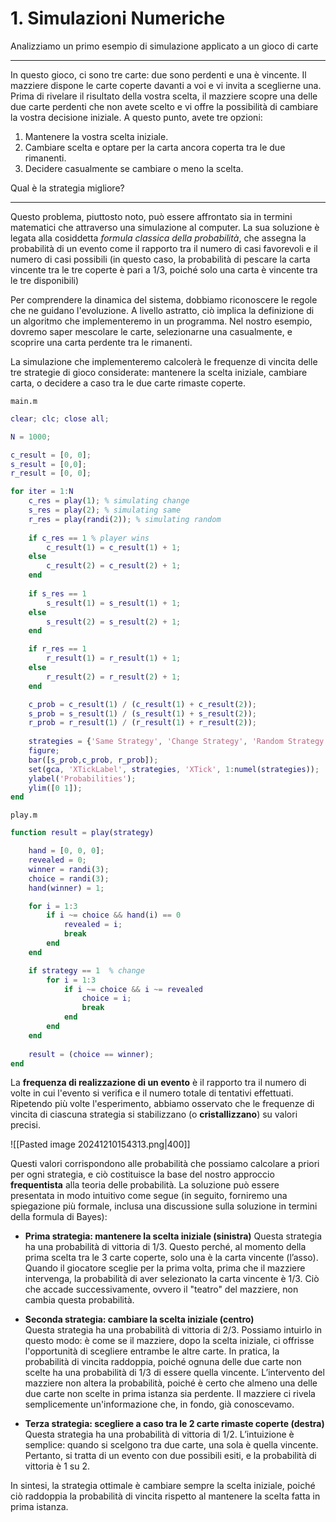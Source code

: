 # 1. Simulazioni Numeriche

Analizziamo un primo esempio di simulazione applicato a un gioco di carte

---

In questo gioco, ci sono tre carte: due sono perdenti e una è vincente. Il mazziere dispone le carte coperte davanti a voi e vi invita a sceglierne una. Prima di rivelare il risultato della vostra scelta, il mazziere scopre una delle due carte perdenti che non avete scelto e vi offre la possibilità di cambiare la vostra decisione iniziale. A questo punto, avete tre opzioni: 

1. Mantenere la vostra scelta iniziale.
2. Cambiare scelta e optare per la carta ancora coperta tra le due rimanenti.
3. Decidere casualmente se cambiare o meno la scelta.

Qual è la strategia migliore?

---

Questo problema, piuttosto noto, può essere affrontato sia in termini matematici che attraverso una simulazione al computer. La sua soluzione è legata alla cosiddetta *formula classica della probabilità*, che assegna la probabilità di un evento come il rapporto tra il numero di casi favorevoli e il numero di casi possibili (in questo caso, la probabilità di pescare la carta vincente tra le tre coperte è pari a 1/3, poiché solo una carta è vincente tra le tre disponibili)

Per comprendere la dinamica del sistema, dobbiamo riconoscere le regole che ne guidano l'evoluzione. A livello astratto, ciò implica la definizione di un algoritmo che implementeremo in un programma. Nel nostro esempio, dovremo saper mescolare le carte, selezionarne una casualmente, e scoprire una carta perdente tra le rimanenti.

La simulazione che implementeremo calcolerà le frequenze di vincita delle tre strategie di gioco considerate: mantenere la scelta iniziale, cambiare carta, o decidere a caso tra le due carte rimaste coperte.

`main.m`

```matlab
clear; clc; close all;

N = 1000;

c_result = [0, 0];
s_result = [0,0];
r_result = [0, 0];

for iter = 1:N  
    c_res = play(1); % simulating change
    s_res = play(2); % simulating same
    r_res = play(randi(2)); % simulating random
    
    if c_res == 1 % player wins
        c_result(1) = c_result(1) + 1;
    else
        c_result(2) = c_result(2) + 1;
    end
    
    if s_res == 1
        s_result(1) = s_result(1) + 1;
    else
        s_result(2) = s_result(2) + 1;
    end

    if r_res == 1
        r_result(1) = r_result(1) + 1;
    else
        r_result(2) = r_result(2) + 1;
    end

    c_prob = c_result(1) / (c_result(1) + c_result(2));
    s_prob = s_result(1) / (s_result(1) + s_result(2));
    r_prob = r_result(1) / (r_result(1) + r_result(2));
    
    strategies = {'Same Strategy', 'Change Strategy', 'Random Strategy'};
    figure;
    bar([s_prob,c_prob, r_prob]);
    set(gca, 'XTickLabel', strategies, 'XTick', 1:numel(strategies));
    ylabel('Probabilities');
    ylim([0 1]);
end
```

`play.m`

```matlab
function result = play(strategy)

    hand = [0, 0, 0];
    revealed = 0;
    winner = randi(3);
    choice = randi(3);
    hand(winner) = 1;

    for i = 1:3
        if i ~= choice && hand(i) == 0
            revealed = i;
            break
        end
    end

    if strategy == 1  % change
        for i = 1:3
            if i ~= choice && i ~= revealed
                choice = i;
                break
            end
        end
    end
    
    result = (choice == winner);
end
```


La **frequenza di realizzazione di un evento** è il rapporto tra il numero di volte in cui l'evento si verifica e il numero totale di tentativi effettuati. Ripetendo più volte l'esperimento, abbiamo osservato che le frequenze di vincita di ciascuna strategia si stabilizzano (o **cristallizzano**) su valori precisi.

![[Pasted image 20241210154313.png|400]]

Questi valori corrispondono alle probabilità che possiamo calcolare a priori per ogni strategia, e ciò costituisce la base del nostro approccio **frequentista** alla teoria delle probabilità. La soluzione può essere presentata in modo intuitivo come segue (in seguito, forniremo una spiegazione più formale, inclusa una discussione sulla soluzione in termini della formula di Bayes):

- **Prima strategia: mantenere la scelta iniziale (sinistra)**
  Questa strategia ha una probabilità di vittoria di 1/3. Questo perché, al momento della prima scelta tra le 3 carte coperte, solo una è la carta vincente (l’asso). Quando il giocatore sceglie per la prima volta, prima che il mazziere intervenga, la probabilità di aver selezionato la carta vincente è 1/3. Ciò che accade successivamente, ovvero il "teatro" del mazziere, non cambia questa probabilità.

- **Seconda strategia: cambiare la scelta iniziale (centro)**  
  Questa strategia ha una probabilità di vittoria di 2/3. Possiamo intuirlo in questo modo: è come se il mazziere, dopo la scelta iniziale, ci offrisse l'opportunità di scegliere entrambe le altre carte. In pratica, la probabilità di vincita raddoppia, poiché ognuna delle due carte non scelte ha una probabilità di 1/3 di essere quella vincente. L’intervento del mazziere non altera la probabilità, poiché è certo che almeno una delle due carte non scelte in prima istanza sia perdente. Il mazziere ci rivela semplicemente un'informazione che, in fondo, già conoscevamo.

- **Terza strategia: scegliere a caso tra le 2 carte rimaste coperte (destra)**  
  Questa strategia ha una probabilità di vittoria di 1/2. L’intuizione è semplice: quando si scelgono tra due carte, una sola è quella vincente. Pertanto, si tratta di un evento con due possibili esiti, e la probabilità di vittoria è 1 su 2.

In sintesi, la strategia ottimale è cambiare sempre la scelta iniziale, poiché ciò raddoppia la probabilità di vincita rispetto al mantenere la scelta fatta in prima istanza.